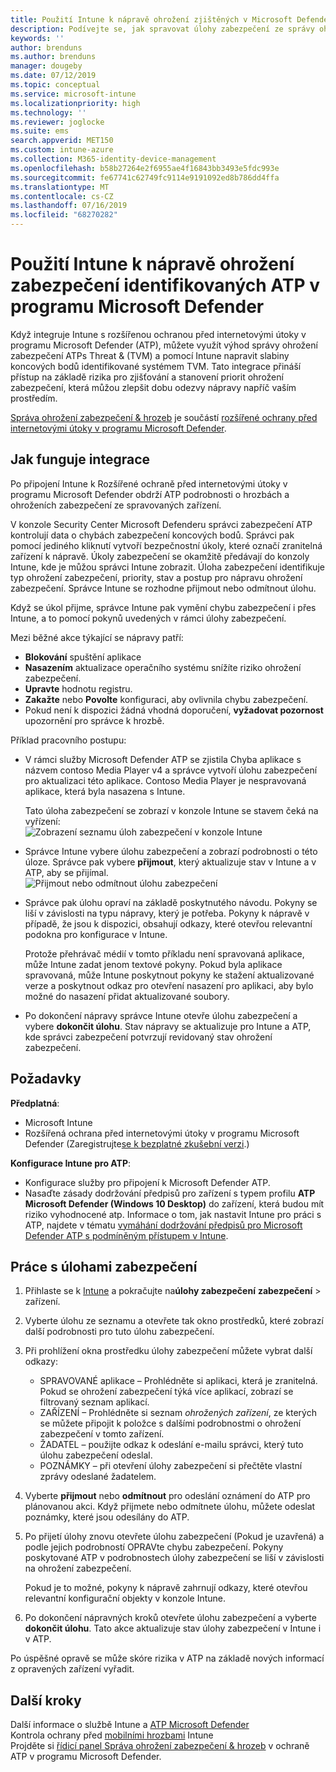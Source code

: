 ```yaml
---
title: Použití Intune k nápravě ohrožení zjištěných v Microsoft Defender ATP – Azure | Microsoft Docs
description: Podívejte se, jak spravovat úlohy zabezpečení ze správy ohrožení zabezpečení a & hrozeb v programu Microsoft Defender Advanced Threat Protection (ATP) z konzoly Intune.
keywords: ''
author: brenduns
ms.author: brenduns
manager: dougeby
ms.date: 07/12/2019
ms.topic: conceptual
ms.service: microsoft-intune
ms.localizationpriority: high
ms.technology: ''
ms.reviewer: joglocke
ms.suite: ems
search.appverid: MET150
ms.custom: intune-azure
ms.collection: M365-identity-device-management
ms.openlocfilehash: b58b27264e2f6955ae4f16843bb3493e5fdc993e
ms.sourcegitcommit: fe67741c62749fc9114e9191092ed8b786dd4ffa
ms.translationtype: MT
ms.contentlocale: cs-CZ
ms.lasthandoff: 07/16/2019
ms.locfileid: "68270282"
---
```

# <a name="use-intune-to-remediate-vulnerabilities-identified-by-microsoft-defender-atp"></a>Použití Intune k nápravě ohrožení zabezpečení identifikovaných ATP v programu Microsoft Defender  

Když integruje Intune s rozšířenou ochranou před internetovými útoky v programu Microsoft Defender (ATP), můžete využít výhod správy ohrožení zabezpečení ATPs Threat & (TVM) a pomocí Intune napravit slabiny koncových bodů identifikované systémem TVM. Tato integrace přináší přístup na základě rizika pro zjišťování a stanovení priorit ohrožení zabezpečení, která můžou zlepšit dobu odezvy nápravy napříč vaším prostředím.  

[Správa ohrožení zabezpečení & hrozeb](https://docs.microsoft.com/windows/security/threat-protection/windows-defender-atp/next-gen-threat-and-vuln-mgt) je součástí [rozšířené ochrany před internetovými útoky v programu Microsoft Defender](https://docs.microsoft.com/windows/security/threat-protection/windows-defender-atp/windows-defender-advanced-threat-protection).  

## <a name="how-integration-works"></a>Jak funguje integrace  

Po připojení Intune k Rozšířené ochraně před internetovými útoky v programu Microsoft Defender obdrží ATP podrobnosti o hrozbách a ohroženích zabezpečení ze spravovaných zařízení.  

V konzole Security Center Microsoft Defenderu správci zabezpečení ATP kontrolují data o chybách zabezpečení koncových bodů. Správci pak pomocí jediného kliknutí vytvoří bezpečnostní úkoly, které označí zranitelná zařízení k nápravě. Úkoly zabezpečení se okamžitě předávají do konzoly Intune, kde je můžou správci Intune zobrazit. Úloha zabezpečení identifikuje typ ohrožení zabezpečení, priority, stav a postup pro nápravu ohrožení zabezpečení. Správce Intune se rozhodne přijmout nebo odmítnout úlohu.  

Když se úkol přijme, správce Intune pak vymění chybu zabezpečení i přes Intune, a to pomocí pokynů uvedených v rámci úlohy zabezpečení.  

Mezi běžné akce týkající se nápravy patří:  
- **Blokování** spuštění aplikace  
- **Nasazením** aktualizace operačního systému snížíte riziko ohrožení zabezpečení.  
- **Upravte** hodnotu registru.  
- **Zakažte** nebo **Povolte** konfiguraci, aby ovlivnila chybu zabezpečení.  
- Pokud není k dispozici žádná vhodná doporučení, **vyžadovat pozornost** upozornění pro správce k hrozbě.  

Příklad pracovního postupu:  
- V rámci služby Microsoft Defender ATP se zjistila Chyba aplikace s názvem contoso Media Player v4 a správce vytvoří úlohu zabezpečení pro aktualizaci této aplikace. Contoso Media Player je nespravovaná aplikace, která byla nasazena s Intune.  

  Tato úloha zabezpečení se zobrazí v konzole Intune se stavem čeká na vyřízení:  
  ![Zobrazení seznamu úloh zabezpečení v konzole Intune](./media/atp-manage-vulnerabilities/temp-security-tasks.png)
 
- Správce Intune vybere úlohu zabezpečení a zobrazí podrobnosti o této úloze.  Správce pak vybere **přijmout**, který aktualizuje stav v Intune a v ATP, aby se přijímal.  
  ![Přijmout nebo odmítnout úlohu zabezpečení](./media/atp-manage-vulnerabilities/temp-accept-task.png) 
 
- Správce pak úlohu opraví na základě poskytnutého návodu.  Pokyny se liší v závislosti na typu nápravy, který je potřeba. Pokyny k nápravě v případě, že jsou k dispozici, obsahují odkazy, které otevřou relevantní podokna pro konfigurace v Intune. 

  Protože přehrávač médií v tomto příkladu není spravovaná aplikace, může Intune zadat jenom textové pokyny. Pokud byla aplikace spravovaná, může Intune poskytnout pokyny ke stažení aktualizované verze a poskytnout odkaz pro otevření nasazení pro aplikaci, aby bylo možné do nasazení přidat aktualizované soubory. 

- Po dokončení nápravy správce Intune otevře úlohu zabezpečení a vybere **dokončit úlohu**.  Stav nápravy se aktualizuje pro Intune a ATP, kde správci zabezpečení potvrzují revidovaný stav ohrožení zabezpečení.  

## <a name="prerequisites"></a>Požadavky  

**Předplatná**:  
- Microsoft Intune  
- Rozšířená ochrana před internetovými útoky v programu Microsoft Defender (Zaregistrujte[se k bezplatné zkušební verzi](https://www.microsoft.com/WindowsForBusiness/windows-atp?ocid=docs-wdatp-main-abovefoldlink).)  

**Konfigurace Intune pro ATP**:  
- Konfigurace služby pro připojení k Microsoft Defender ATP.  
- Nasaďte zásady dodržování předpisů pro zařízení s typem profilu **ATP Microsoft Defender (Windows 10 Desktop)** do zařízení, která budou mít riziko vyhodnocené atp.
  Informace o tom, jak nastavit Intune pro práci s ATP, najdete v tématu [vymáhání dodržování předpisů pro Microsoft Defender ATP s podmíněným přístupem v Intune](https://docs.microsoft.com/intune/advanced-threat-protection#enable-microsoft-defender-atp-in-intune).  

## <a name="work-with-security-tasks"></a>Práce s úlohami zabezpečení  

1. Přihlaste se k [Intune](https://go.microsoft.com/fwlink/?linkid=2090973) a pokračujte na**úlohy zabezpečení** **zabezpečení** > zařízení.  
2. Vyberte úlohu ze seznamu a otevřete tak okno prostředků, které zobrazí další podrobnosti pro tuto úlohu zabezpečení.  
3. Při prohlížení okna prostředku úlohy zabezpečení můžete vybrat další odkazy:  
   - SPRAVOVANÉ aplikace – Prohlédněte si aplikaci, která je zranitelná. Pokud se ohrožení zabezpečení týká více aplikací, zobrazí se filtrovaný seznam aplikací.  
   - ZAŘÍZENÍ – Prohlédněte si seznam *ohrožených zařízení*, ze kterých se můžete připojit k položce s dalšími podrobnostmi o ohrožení zabezpečení v tomto zařízení.  
   - ŽADATEL – použijte odkaz k odeslání e-mailu správci, který tuto úlohu zabezpečení odeslal.  
   - POZNÁMKY – při otevření úlohy zabezpečení si přečtěte vlastní zprávy odeslané žadatelem.  
4. Vyberte **přijmout** nebo **odmítnout** pro odeslání oznámení do ATP pro plánovanou akci. Když přijmete nebo odmítnete úlohu, můžete odeslat poznámky, které jsou odesílány do ATP.  

5. Po přijetí úlohy znovu otevřete úlohu zabezpečení (Pokud je uzavřená) a podle jejich podrobností OPRAVte chybu zabezpečení.  Pokyny poskytované ATP v podrobnostech úlohy zabezpečení se liší v závislosti na ohrožení zabezpečení.  

   Pokud je to možné, pokyny k nápravě zahrnují odkazy, které otevřou relevantní konfigurační objekty v konzole Intune.  

6. Po dokončení nápravných kroků otevřete úlohu zabezpečení a vyberte **dokončit úlohu**.  Tato akce aktualizuje stav úlohy zabezpečení v Intune i v ATP.  

Po úspěšné opravě se může skóre rizika v ATP na základě nových informací z opravených zařízení vyřadit. 

## <a name="next-steps"></a>Další kroky
Další informace o službě Intune a [ATP Microsoft Defender](https://docs.microsoft.com/intune/advanced-threat-protection)  
Kontrola ochrany před [mobilními hrozbami](https://docs.microsoft.com/intune/mobile-threat-defense) Intune  
Projděte si [řídicí panel Správa ohrožení zabezpečení & hrozeb](https://docs.microsoft.com/windows/security/threat-protection/windows-defender-atp/tvm-dashboard-insights) v ochraně ATP v programu Microsoft Defender.
